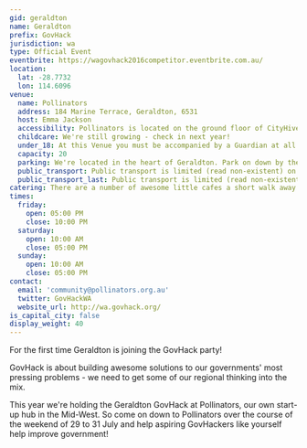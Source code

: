 ```yaml
---
gid: geraldton
name: Geraldton
prefix: GovHack
jurisdiction: wa
type: Official Event
eventbrite: https://wagovhack2016competitor.eventbrite.com.au/
location:
  lat: -28.7732
  lon: 114.6096
venue:
  name: Pollinators
  address: 184 Marine Terrace, Geraldton, 6531
  host: Emma Jackson
  accessibility: Pollinators is located on the ground floor of CityHive, easily wheelchair accessible.
  childcare: We're still growing - check in next year!
  under_18: At this Venue you must be accompanied by a Guardian at all times.
  capacity: 20
  parking: We're located in the heart of Geraldton. Park on down by the water and have a nice stroll.
  public_transport: Public transport is limited (read non-existent) on a weekend. Sorry!
  public_transport_last: Public transport is limited (read non-existent) on a weekend. Sorry!
catering: There are a number of awesome little cafes a short walk away.
times:
  friday:
    open: 05:00 PM
    close: 10:00 PM
  saturday:
    open: 10:00 AM
    close: 05:00 PM
  sunday:
    open: 10:00 AM
    close: 05:00 PM
contact:
  email: 'community@pollinators.org.au'
  twitter: GovHackWA
  website_url: http://wa.govhack.org/
is_capital_city: false
display_weight: 40
---
```


For the first time Geraldton is joining the GovHack party!

GovHack is about building awesome solutions to our governments' most pressing problems - we need to get some of our regional thinking into the mix.

This year we're holding the Geraldton GovHack at Pollinators, our own start-up hub in the Mid-West. So come on down to Pollinators over the course of the weekend of 29 to 31 July and help aspiring GovHackers like yourself help improve government!